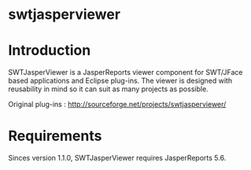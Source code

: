 # swtjasperviewer
Introduction
============
SWTJasperViewer is a JasperReports viewer component for SWT/JFace based applications and Eclipse plug-ins. The viewer is designed with reusability in mind so it can suit as many projects as possible.

Original plug-ins :  http://sourceforge.net/projects/swtjasperviewer/

Requirements
============
Sinces version 1.1.0, SWTJasperViewer requires JasperReports 5.6.
